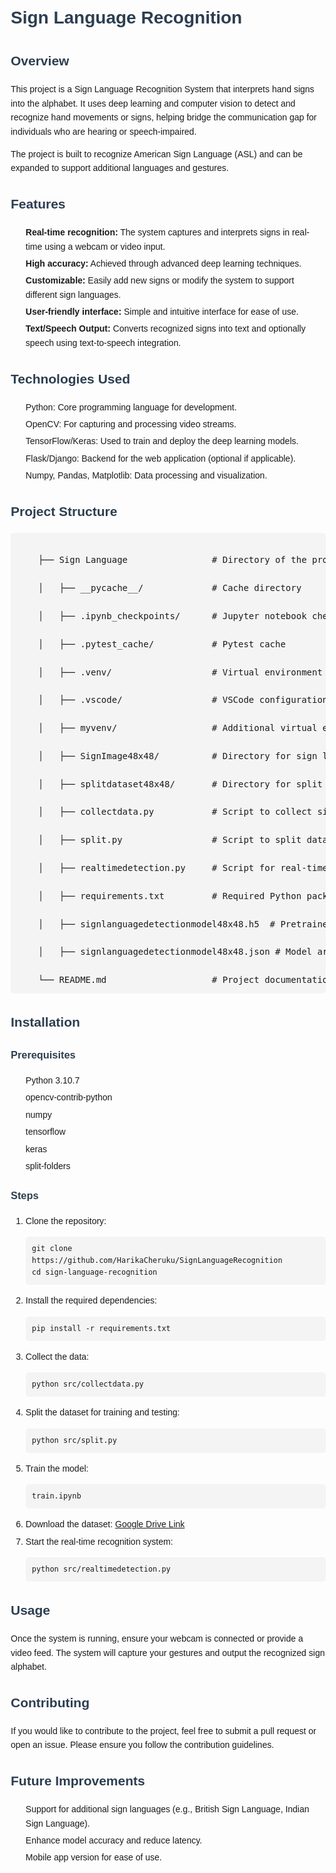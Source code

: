 <title>Sign Language Recognition</title>
<style>
    body { font-family: Arial, sans-serif; margin: 20px; line-height: 1.6; }
    h1, h2, h3 { color: #2c3e50; }
    code { background-color: #f4f4f4; padding: 2px 5px; border-radius: 3px; }
    pre { background-color: #f4f4f4; padding: 10px; border-radius: 5px; overflow-x: auto; }
    ul { list-style-type: none; }
    li { margin: 5px 0; }
    .project-structure { font-family: monospace; white-space: pre; background-color: #f4f4f4; padding: 10px; border-radius: 5px; overflow-x: auto; }
</style>
<h1>Sign Language Recognition</h1>

<h2>Overview</h2>
<p>
    This project is a Sign Language Recognition System that interprets hand signs into the alphabet. It uses deep learning and computer vision to detect and recognize hand movements or signs, helping bridge the communication gap for individuals who are hearing or speech-impaired.
</p>
<p>
    The project is built to recognize American Sign Language (ASL) and can be expanded to support additional languages and gestures.
</p>

<h2>Features</h2>
<ul>
    <li><strong>Real-time recognition:</strong> The system captures and interprets signs in real-time using a webcam or video input.</li>
    <li><strong>High accuracy:</strong> Achieved through advanced deep learning techniques.</li>
    <li><strong>Customizable:</strong> Easily add new signs or modify the system to support different sign languages.</li>
    <li><strong>User-friendly interface:</strong> Simple and intuitive interface for ease of use.</li>
    <li><strong>Text/Speech Output:</strong> Converts recognized signs into text and optionally speech using text-to-speech integration.</li>
</ul>

<h2>Technologies Used</h2>
<ul>
    <li>Python: Core programming language for development.</li>
    <li>OpenCV: For capturing and processing video streams.</li>
    <li>TensorFlow/Keras: Used to train and deploy the deep learning models.</li>
    <li>Flask/Django: Backend for the web application (optional if applicable).</li>
    <li>Numpy, Pandas, Matplotlib: Data processing and visualization.</li>
</ul>

<h2>Project Structure</h2>
<div class="project-structure">
    ├── Sign Language                # Directory of the project <br>
    │   ├── __pycache__/             # Cache directory <br>
    │   ├── .ipynb_checkpoints/      # Jupyter notebook checkpoints <br>       
    │   ├── .pytest_cache/           # Pytest cache  <br>
    │   ├── .venv/                   # Virtual environment directory <br>
    │   ├── .vscode/                 # VSCode configuration files <br>
    │   ├── myvenv/                  # Additional virtual environment directory <br>
    │   ├── SignImage48x48/          # Directory for sign language images (48x48 resolution) <br>
    │   ├── splitdataset48x48/       # Directory for split dataset (48x48 resolution) <br>
    │   ├── collectdata.py           # Script to collect sign language data <br>
    │   ├── split.py                 # Script to split dataset for training and testing <br>
    │   ├── realtimedetection.py     # Script for real-time detection of sign language <br>
    │   ├── requirements.txt         # Required Python packages and dependencies <br>
    │   ├── signlanguagedetectionmodel48x48.h5  # Pretrained model in H5 format <br>
    │   ├── signlanguagedetectionmodel48x48.json # Model architecture in JSON format <br>
    └── README.md                    # Project documentation (this file)
</div>

<h2>Installation</h2>
<h3>Prerequisites</h3>
<ul>
    <li>Python 3.10.7</li>
    <li>opencv-contrib-python</li>
    <li>numpy</li>
    <li>tensorflow</li>
    <li>keras</li>
    <li>split-folders</li>
</ul>

<h3>Steps</h3>
<ol>
    <li>Clone the repository:
        <pre><code>git clone https://github.com/HarikaCheruku/SignLanguageRecognition
cd sign-language-recognition</code></pre>
    </li>
    <li>Install the required dependencies:
        <pre><code>pip install -r requirements.txt</code></pre>
    </li>
    <li>Collect the data:
        <pre><code>python src/collectdata.py</code></pre>
    </li>
    <li>Split the dataset for training and testing:
        <pre><code>python src/split.py</code></pre>
    </li>
    <li>Train the model:
        <pre><code>train.ipynb</code></pre>
    </li>
    <li>Download the dataset: <a href="https://drive.google.com/drive/folders/1HuhBquOx49cVn9q2Z9d9DyLBNXSxFmU-?usp=sharing">Google Drive Link</a></li>
    <li>Start the real-time recognition system:
        <pre><code>python src/realtimedetection.py</code></pre>
    </li>
</ol>

<h2>Usage</h2>
<p>Once the system is running, ensure your webcam is connected or provide a video feed. The system will capture your gestures and output the recognized sign alphabet.</p>

<h2>Contributing</h2>
<p>If you would like to contribute to the project, feel free to submit a pull request or open an issue. Please ensure you follow the contribution guidelines.</p>

<h2>Future Improvements</h2>
<ul>
    <li>Support for additional sign languages (e.g., British Sign Language, Indian Sign Language).</li>
    <li>Enhance model accuracy and reduce latency.</li>
    <li>Mobile app version for ease of use.</li>
</ul>
